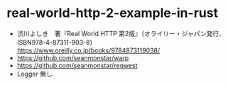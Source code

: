 # real-world-http-2-example-in-rust

* 渋川よしき　著『Real World HTTP 第2版』（オライリー・ジャパン発行、ISBN978-4-87311-903-8）  
  https://www.oreilly.co.jp/books/9784873119038/
* https://github.com/seanmonstar/warp
* https://github.com/seanmonstar/reqwest
* Logger 無し